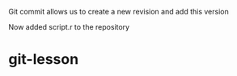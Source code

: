 Git commit allows us to create a new revision and add this version

Now added script.r to the repository

# git-lesson
